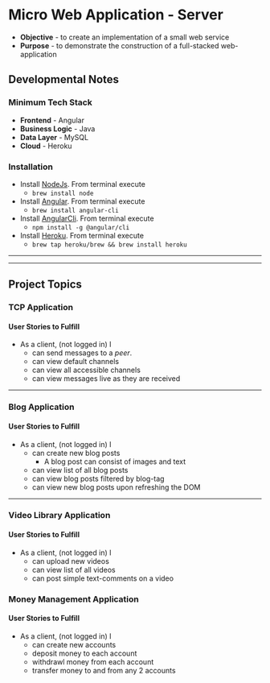 # Micro Web Application - Server
* **Objective** - to create an implementation of a small web service
* **Purpose** - to demonstrate the construction of a full-stacked web-application

## Developmental Notes
### Minimum Tech Stack
* **Frontend** - Angular
* **Business Logic** - Java
* **Data Layer** - MySQL
* **Cloud** - Heroku

### Installation
* Install [NodeJs](https://nodejs.org/en/). From terminal execute
    * `brew install node`
* Install [Angular](http://angular.io/). From terminal execute
    * `brew install angular-cli`
* Install [AngularCli](). From terminal execute
    * `npm install -g @angular/cli`
* Install [Heroku](). From terminal execute
	* `brew tap heroku/brew && brew install heroku`

<hr><hr>








## Project Topics

### TCP Application

#### User Stories to Fulfill  
* As a client, (not logged in) I
    * can send messages to a _peer_.
	* can view default channels
	* can view all accessible channels
	* can view messages live as they are received

<hr>





### Blog Application

#### User Stories to Fulfill  
* As a client, (not logged in) I
    * can create new blog posts
        * A blog post can consist of images and text
	* can view list of all blog posts
    * can view blog posts filtered by blog-tag
	* can view new blog posts upon refreshing the DOM

<hr>





### Video Library Application

#### User Stories to Fulfill  
* As a client, (not logged in) I
    * can upload new videos
	* can view list of all videos
	* can post simple text-comments on a video





### Money Management Application

#### User Stories to Fulfill  
* As a client, (not logged in) I
	* can create new accounts
	* deposit money to each account
	* withdrawl money from each account
	* transfer money to and from any 2 accounts
